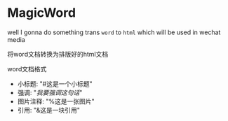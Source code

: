 # MagicWord

well I gonna do something trans `word` to `html` which will be used in wechat media

将word文档转换为排版好的html文档


word文档格式

* 小标题: "#这是一个小标题"
* 强调: "*我要强调这句话*"
* 图片注释: "%这是一张图片"
* 引用: "&这是一块引用"